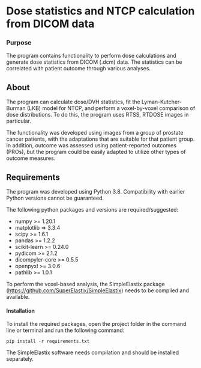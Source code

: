 # Dose statistics and NTCP calculation from DICOM data


### Purpose

The program contains functionality to perform dose calculations and generate
dose statistics from DICOM (.dcm) data. The statistics can be correlated with
patient outcome through various analyses.



## About

The program can calculate dose/DVH statistics, fit the Lyman-Kutcher-Burman 
(LKB) model for NTCP, and perform a voxel-by-voxel comparison of dose distributions. 
To do this, the program uses RTSS, RTDOSE images in particular.

The functionality was developed using images from a group of prostate cancer
patients, with the adaptations that are suitable for that patient group. In
addition, outcome was assessed using patient-reported outcomes (PROs), but the
program could be easily adapted to utilize other types of outcome measures.



## Requirements

The program was developed using Python 3.8. Compatibility with earlier Python
versions cannot be guaranteed.

The following python packages and versions are required/suggested:
* numpy >= 1.20.1
* matplotlib => 3.3.4
* scipy >= 1.6.1
* pandas >= 1.2.2
* scikit-learn >= 0.24.0
* pydicom >= 2.1.2
* dicompyler-core >= 0.5.5
* openpyxl >= 3.0.6
* pathlib >=  1.0.1

To perform the voxel-based analysis, the SimpleElastix package (<https://github.com/SuperElastix/SimpleElastix>) needs to be compiled and available.


#### Installation

To install the required packages, open the project folder in the command line
or  terminal and run the following command:

```terminal
pip install -r requirements.txt
```

The SimpleElastix software needs compilation and should be installed separately.

